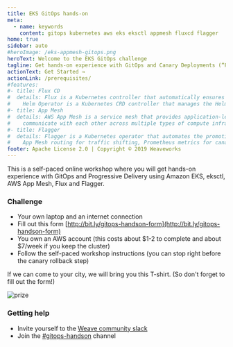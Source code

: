 ```yaml
---
title: EKS GitOps hands-on
meta:
  - name: keywords
    content: gitops kubernetes aws eks eksctl appmesh fluxcd flagger
home: true
sidebar: auto
#heroImage: /eks-appmesh-gitops.png
heroText: Welcome to the EKS GitOps challenge
tagline: Get hands-on experience with GitOps and Canary Deployments (“Progressive Delivery”)
actionText: Get Started →
actionLink: /prerequisites/
#features:
#- title: Flux CD
#  details: Flux is a Kubernetes controller that automatically ensures that the state of a cluster matches the config in git.
#    Helm Operator is a Kubernetes CRD controller that manages the Helm release lifecycle.
#- title: App Mesh
#  details: AWS App Mesh is a service mesh that provides application-level networking to make it easy for your services to
#    communicate with each other across multiple types of compute infrastructure.
#- title: Flagger
#  details: Flagger is a Kubernetes operator that automates the promotion of canary deployments using 
#    App Mesh routing for traffic shifting, Prometheus metrics for canary analysis and Helm for testing.
footer: Apache License 2.0 | Copyright © 2019 Weaveworks
---
```


This is a self-paced online workshop where you will get hands-on experience with
GitOps and Progressive Delivery using Amazon EKS, eksctl, AWS App Mesh, Flux and Flagger. 

### Challenge

* Your own laptop and an internet connection
* Fill out this form [http://bit.ly/gitops-handson-form](http://bit.ly/gitops-handson-form)
* You own an AWS account (this costs about $1-2 to complete and about $7/week if you keep the cluster)
* Follow the self-paced workshop instructions (you can stop right before the canary rollback step)

If we can come to your city, we will bring you this T-shirt. (So don't forget to fill out the form!)

<img src="https://eks.handson.flagger.dev/gitops-t-shirt.png" alt="prize" class="center">

### Getting help

* Invite yourself to the [Weave community slack](https://slack.weave.works/)
* Join the [#gitops-handson](https://weave-community.slack.com/messages/gitops-handson/) channel
